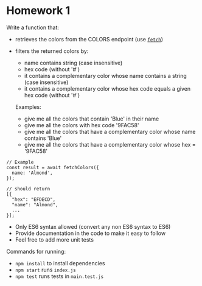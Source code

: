 # Homework 1

Write a function that:
- retrieves the colors from the COLORS endpoint (use [`fetch`](https://developer.mozilla.org/en-US/docs/Web/API/Fetch_API/Using_Fetch))
- filters the returned colors by:
  - name contains string (case insensitive)
  - hex code (without '#')
  - it contains a complementary color whose name contains a string (case insensitive)
  - it contains a complementary color whose hex code equals a given hex code (without '#')
  
  Examples:
  - give me all the colors that contain 'Blue' in their name
  - give me all the colors with hex code '9FAC58'
  - give me all the colors that have a complementary color whose name contains 'Blue'
  - give me all the colors that have a complementary color whose hex = '9FAC58'
 
```JS
// Example
const result = await fetchColors({
  name: 'Almond',
});

// should return 
[{
  "hex": "EFDECD",
  "name": "Almond",
  ...
}];
```

- Only ES6 syntax allowed (convert any non ES6 syntax to ES6)
- Provide documentation in the code to make it easy to follow
- Feel free to add more unit tests

Commands for running:
- `npm install` to install dependencies
- `npm start` runs `index.js`
- `npm test` runs tests in `main.test.js`

